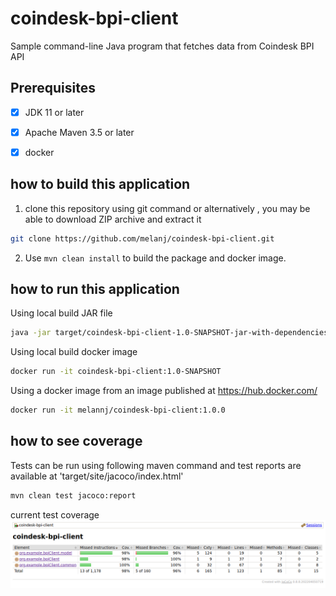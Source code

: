 # coindesk-bpi-client
Sample command-line Java program that fetches data from Coindesk BPI API

## Prerequisites

- [x] JDK 11 or later
- [x] Apache Maven 3.5 or later
- [x] docker


## how to build this application

1. clone this repository using git command or alternatively , you may be able to download ZIP archive and extract it

```bash
git clone https://github.com/melanj/coindesk-bpi-client.git
```

2. Use `mvn clean install` to build the package and docker image.

## how to run this application

Using local build JAR file

```bash
java -jar target/coindesk-bpi-client-1.0-SNAPSHOT-jar-with-dependencies.jar
```

Using local build docker image

```bash
docker run -it coindesk-bpi-client:1.0-SNAPSHOT
```
Using a docker image from an image published at https://hub.docker.com/

```bash
docker run -it melannj/coindesk-bpi-client:1.0.0
```

## how to see coverage

Tests can be run using following maven command and test reports are available at 'target/site/jacoco/index.html'

```bash
mvn clean test jacoco:report
```

current test coverage
![current-test-coverage](test_coverage.png)
